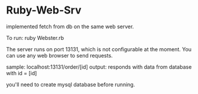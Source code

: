 # Ruby-Web-Srv
implemented fetch from db on the same web server. 

To run: ruby Webster.rb

The server runs on port 13131, which is not configurable at the moment. 
You can use any web browser to send requests. 

sample: localhost:13131/order/[id]
output: responds with data from database with id = [id]

you'll need to create mysql database before running. 
